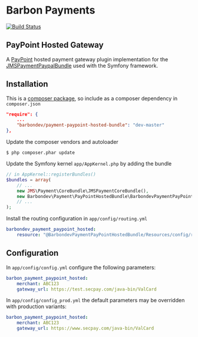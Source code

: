 Barbon Payments
===============

[![Build Status](https://travis-ci.org/barbondev/payment-pay-point-bundle.svg?branch=develop)](https://travis-ci.org/barbondev/payment-pay-point-bundle)

PayPoint Hosted Gateway
-----------------------

A [PayPoint](http://www.paypoint.net/support/gateway/integration-guides/) hosted payment gateway plugin implementation for the [JMSPaymentPaypalBundle](http://jmsyst.com/bundles/JMSPaymentPaypalBundle) used with the Symfony framework.

Installation
------------

This is a [composer package](https://getcomposer.org/), so include as a composer dependency in `composer.json`

```json
"require": {
    ...
    "barbondev/payment-paypoint-hosted-bundle": "dev-master"
},
```

Update the composer vendors and autoloader

```
$ php composer.phar update
```

Update the Symfony kernel `app/AppKernel.php` by adding the bundle

```php
// in AppKernel::registerBundles()
$bundles = array(
    // ...
    new JMS\Payment\CoreBundle\JMSPaymentCoreBundle(),
    new Barbondev\Payment\PayPointHostedBundle\BarbondevPaymentPayPointHostedBundle(),
    // ...
);
```

Install the routing configuration in `app/config/routing.yml`

```yml
barbondev_payment_paypoint_hosted:
    resource: "@BarbondevPaymentPayPointHostedBundle/Resources/config/routing.xml"
```

Configuration
-------------

In `app/config/config.yml` configure the following parameters:

```yml
barbon_payment_paypoint_hosted:
    merchant: ABC123
    gateway_url: https://test.secpay.com/java-bin/ValCard
```

In `app/config/config_prod.yml` the default parameters may be overridden with production variants:

```yml
barbon_payment_paypoint_hosted:
    merchant: ABC123
    gateway_url: https://www.secpay.com/java-bin/ValCard
```